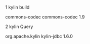 1  kylin build

   
   <dependency>
			<groupId>commons-codec</groupId>
			<artifactId>commons-codec</artifactId>
			<version>1.9</version>
		</dependency>

2  kylin Query

  <dependency>
      <groupId>org.apache.kylin</groupId>
      <artifactId>kylin-jdbc</artifactId>
      <version>1.6.0</version>
  </dependency>
